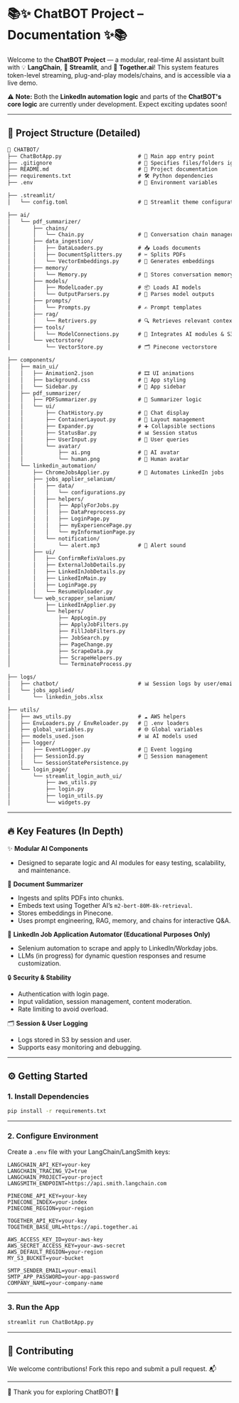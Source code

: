 
# 📚✨ ChatBOT Project – Documentation ✨📚

Welcome to the **ChatBOT Project** — a modular, real-time AI assistant built with 💡 **LangChain**, 🚀 **Streamlit**, and 🤖 **Together.ai**! This system features token-level streaming, plug-and-play models/chains, and is accessible via a live demo.

⚠️ **Note:** Both the **LinkedIn automation logic** and parts of the **ChatBOT's core logic** are currently under development. Expect exciting updates soon!

---

## 🧱 Project Structure (Detailed)

```markdown
📂 CHATBOT/
├── ChatBotApp.py                        # 🚀 Main app entry point
├── .gitignore                           # 🛑 Specifies files/folders ignored by Git
├── README.md                            # 📖 Project documentation
├── requirements.txt                     # 🛠️ Python dependencies
├── .env                                 # 🔐 Environment variables

├── .streamlit/
│   └── config.toml                      # 🎨 Streamlit theme configuration

├── ai/
│   └── pdf_summarizer/
│       ├── chains/
│       │   └── Chain.py                 # 🔗 Conversation chain manager
│       ├── data_ingestion/
│       │   ├── DataLoaders.py           # 📥 Loads documents
│       │   ├── DocumentSplitters.py     # ✂️ Splits PDFs
│       │   └── VectorEmbeddings.py      # 🧩 Generates embeddings
│       ├── memory/
│       │   └── Memory.py                # 🧠 Stores conversation memory
│       ├── models/
│       │   ├── ModelLoader.py           # 📦 Loads AI models
│       │   └── OutputParsers.py         # 📝 Parses model outputs
│       ├── prompts/
│       │   └── Prompts.py               # ✍️ Prompt templates
│       ├── rag/
│       │   └── Retrivers.py             # 🔍 Retrieves relevant context
│       ├── tools/
│       │   └── ModelConnections.py      # 🔗 Integrates AI modules & S3
│       └── vectorstore/
│           └── VectorStore.py           # 🗂️ Pinecone vectorstore

├── components/
│   ├── main_ui/
│   │   ├── Animation2.json              # 🎞️ UI animations
│   │   ├── background.css               # 🎨 App styling
│   │   └── Sidebar.py                   # 📑 App sidebar
│   ├── pdf_summarizer/
│   │   ├── PDFSummarizer.py             # 📄 Summarizer logic
│   │   └── ui/
│   │       ├── ChatHistory.py           # 💬 Chat display
│   │       ├── ContainerLayout.py       # 📐 Layout management
│   │       ├── Expander.py              # ➕ Collapsible sections
│   │       ├── StatusBar.py             # 📊 Session status
│   │       ├── UserInput.py             # 📝 User queries
│   │       └── avatar/
│   │           ├── ai.png               # 🤖 AI avatar
│   │           └── human.png            # 👤 Human avatar
│   └── linkedin_automation/
│       ├── ChromeJobsApplier.py         # 💼 Automates LinkedIn jobs
│       ├── jobs_applier_selanium/
│       │   ├── data/
│       │   │   └── configurations.py
│       │   ├── helpers/
│       │   │   ├── ApplyForJobs.py
│       │   │   ├── DataPreprocess.py
│       │   │   ├── LoginPage.py
│       │   │   ├── myExperiencePage.py
│       │   │   └── myInformationPage.py
│       │   └── notification/
│       │       └── alert.mp3            # 🔔 Alert sound
│       ├── ui/
│       │   ├── ConfirmRefixValues.py
│       │   ├── ExternalJobDetails.py
│       │   ├── LinkedInJobDetails.py
│       │   ├── LinkedInMain.py
│       │   ├── LoginPage.py
│       │   └── ResumeUploader.py
│       └── web_scrapper_selanium/
│           ├── LinkedInApplier.py
│           └── helpers/
│               ├── AppLogin.py
│               ├── ApplyJobFilters.py
│               ├── FillJobFilters.py
│               ├── JobSearch.py
│               ├── PageChange.py
│               ├── ScrapeData.py
│               ├── ScrapeHelpers.py
│               └── TerminateProcess.py

├── logs/
│   ├── chatbot/                         # 📊 Session logs by user/email/session
│   └── jobs_applied/
│       └── linkedin_jobs.xlsx

├── utils/
│   ├── aws_utils.py                     # ☁️ AWS helpers
│   ├── EnvLoaders.py / EnvReloader.py   # 🔄 .env loaders
│   ├── global_variables.py              # 🌐 Global variables
│   ├── models_used.json                 # 📊 AI models used
│   ├── logger/
│   │   ├── EventLogger.py               # 📝 Event logging
│   │   ├── SessionId.py                 # 🔑 Session management
│   │   └── SessionStatePersistence.py
│   └── login_page/
│       └── streamlit_login_auth_ui/
│           ├── aws_utils.py
│           ├── login.py
│           ├── login_utils.py
│           └── widgets.py
```

---

## 🔥 Key Features (In Depth)

✨ **Modular AI Components**
- Designed to separate logic and AI modules for easy testing, scalability, and maintenance.

📄 **Document Summarizer**
- Ingests and splits PDFs into chunks.
- Embeds text using Together AI’s `m2-bert-80M-8k-retrieval`.
- Stores embeddings in Pinecone.
- Uses prompt engineering, RAG, memory, and chains for interactive Q&A.

🤖 **LinkedIn Job Application Automator (Educational Purposes Only)**
- Selenium automation to scrape and apply to LinkedIn/Workday jobs.
- LLMs (in progress) for dynamic question responses and resume customization.

🔒 **Security & Stability**
- Authentication with login page.
- Input validation, session management, content moderation.
- Rate limiting to avoid overload.

🗂️ **Session & User Logging**
- Logs stored in S3 by session and user.
- Supports easy monitoring and debugging.

---

## ⚙️ Getting Started

### 1. Install Dependencies

```bash
pip install -r requirements.txt
```

---

### 2. Configure Environment

Create a `.env` file with your LangChain/LangSmith keys:

```env
LANGCHAIN_API_KEY=your-key
LANGCHAIN_TRACING_V2=true
LANGCHAIN_PROJECT=your-project
LANGSMITH_ENDPOINT=https://api.smith.langchain.com

PINECONE_API_KEY=your-key
PINECONE_INDEX=your-index
PINECONE_REGION=your-region

TOGETHER_API_KEY=your-key
TOGETHER_BASE_URL=https://api.together.ai

AWS_ACCESS_KEY_ID=your-aws-key
AWS_SECRET_ACCESS_KEY=your-aws-secret
AWS_DEFAULT_REGION=your-region
MY_S3_BUCKET=your-bucket

SMTP_SENDER_EMAIL=your-email
SMTP_APP_PASSWORD=your-app-password
COMPANY_NAME=your-company-name
```

---

### 3. Run the App

```bash
streamlit run ChatBotApp.py
```

---

## 🤝 Contributing

We welcome contributions! Fork this repo and submit a pull request. 📬

---

🌟 Thank you for exploring ChatBOT! 🌟

